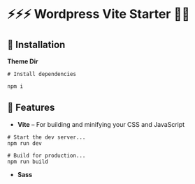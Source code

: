 # ⚡⚡⚡ Wordpress Vite Starter 🏄‍♂️

## 🚧 Installation

**Theme Dir**
```
# Install dependencies 

npm i
```

## 🤝 Features

- **Vite** – For building and minifying your CSS and JavaScript

```
# Start the dev server...
npm run dev

# Build for production...
npm run build
```

- **Sass**